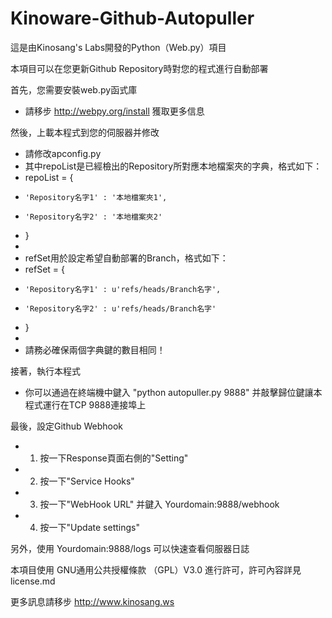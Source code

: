 Kinoware-Github-Autopuller
========

這是由Kinosang's Labs開發的Python（Web.py）項目

本項目可以在您更新Github Repository時對您的程式進行自動部署

首先，您需要安裝web.py函式庫
  * 請移步 http://webpy.org/install 獲取更多信息

然後，上載本程式到您的伺服器并修改
  * 請修改apconfig.py
  * 其中repoList是已經檢出的Repository所對應本地檔案夾的字典，格式如下：
  * repoList = {
  *     'Repository名字1' : '本地檔案夾1',
  *     'Repository名字2' : '本地檔案夾2'
  * }
  * 
  * refSet用於設定希望自動部署的Branch，格式如下：
  * refSet = {
  *     'Repository名字1' : u'refs/heads/Branch名字',
  *     'Repository名字2' : u'refs/heads/Branch名字'
  * }
  * 
  * 請務必確保兩個字典鍵的數目相同！

接著，執行本程式
  * 你可以通過在終端機中鍵入 "python autopuller.py 9888" 并敲擊歸位鍵讓本程式運行在TCP 9888連接埠上

最後，設定Github Webhook
  * 1. 按一下Response頁面右側的"Setting"
  * 2. 按一下"Service Hooks"
  * 3. 按一下"WebHook URL" 并鍵入 Yourdomain:9888/webhook
  * 4. 按一下"Update settings"

另外，使用 Yourdomain:9888/logs 可以快速查看伺服器日誌

本項目使用 GNU通用公共授權條款 （GPL）V3.0 進行許可，許可內容詳見license.md

更多訊息請移步 http://www.kinosang.ws
